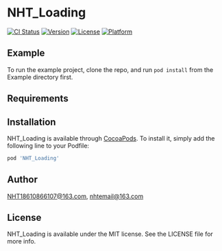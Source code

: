# NHT_Loading

[![CI Status](https://img.shields.io/travis/NHT18610866107@163.com/NHT_Loading.svg?style=flat)](https://travis-ci.org/NHT18610866107@163.com/NHT_Loading)
[![Version](https://img.shields.io/cocoapods/v/NHT_Loading.svg?style=flat)](https://cocoapods.org/pods/NHT_Loading)
[![License](https://img.shields.io/cocoapods/l/NHT_Loading.svg?style=flat)](https://cocoapods.org/pods/NHT_Loading)
[![Platform](https://img.shields.io/cocoapods/p/NHT_Loading.svg?style=flat)](https://cocoapods.org/pods/NHT_Loading)

## Example

To run the example project, clone the repo, and run `pod install` from the Example directory first.

## Requirements

## Installation

NHT_Loading is available through [CocoaPods](https://cocoapods.org). To install
it, simply add the following line to your Podfile:

```ruby
pod 'NHT_Loading'
```

## Author

NHT18610866107@163.com, nhtemail@163.com

## License

NHT_Loading is available under the MIT license. See the LICENSE file for more info.
